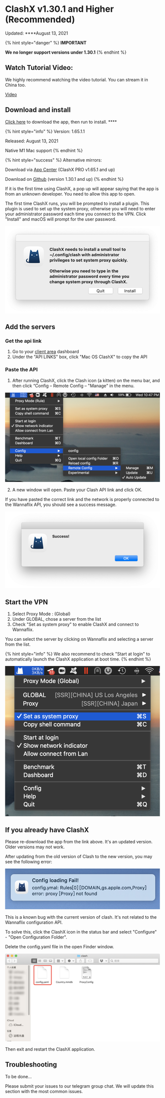# ClashX v1.30.1 and Higher \(Recommended\)

Updated: ****August 13, 2021

{% hint style="danger" %}
**IMPORTANT**

**We no longer support versions under 1.30.1**
{% endhint %}

## Watch Tutorial Video:

We highly recommend watching the video tutorial. You can stream it in China too.

[Video](https://watch.cloudflarestream.com/5ceac0d642744c812af04af1942cc332)

## Download and install

[Click here](https://wannaflix.com/dl.php?type=d&id=26) to download the app, then run to install. ****

{% hint style="info" %}
Version: 1.65.1.1

Released: August 13, 2021

Native M1 Mac support
{% endhint %}

{% hint style="success" %}
Alternative mirrors:

Download via [App Center](https://install.appcenter.ms/users/clashx/apps/clashx-pro/distribution_groups/public) \(ClashX PRO v1.65.1 and up\)

Download on [Github](https://github.com/yichengchen/clashX/releases/download/1.20.0/ClashX.dmg) \(version 1.30.1 and up\)
{% endhint %}

If it is the first time using ClashX, a pop up will appear saying that the app is from an unknown developer. You need to allow this app to open.

The first time ClashX runs, you will be prompted to install a plugin. This plugin is used to set up the system proxy, otherwise you will need to enter your administrator password each time you connect to the VPN. Click "Install" and macOS will prompt for the user password.

![](../../.gitbook/assets/27ea88123713c4a37330dadc0a60d44f%20%281%29.png)

## Add the servers

### Get the api link

1. Go to your [client area](https://wannaflix.com/clientarea.php) dashboard
2. Under the "API LINKS" box, click "Mac OS ClashX" to copy the API

### Paste the API

1. After running ClashX, click the Clash icon \(a kitten\) on the menu bar, and then click “Config – Remote Config – "Manage" in the menu.

![](../../.gitbook/assets/screenshot-2020-08-26-at-10.47.30-pm.png)

2. A new window will open. Paste your Clash API link and click OK.

If you have pasted the correct link and the network is properly connected to the Wannaflix API, you should see a success message.

![](../../.gitbook/assets/5d5c4570d5f092b49ab5137e92550bdc.png)

## Start the VPN

1. Select Proxy Mode : \(Global\)
2. Under GLOBAL, chose a server from the list
3. Check "Set as system proxy" to enable ClashX and connect to Wannaflix. 

You can select the server by clicking on Wannaflix and selecting a server from the list. 

{% hint style="info" %}
We also recommend to check "Start at login" to automatically launch the ClashX application at boot time.
{% endhint %}

![](../../.gitbook/assets/screenshot-2020-08-26-at-10.49.20-pm.png)

## If you already have ClashX

Please re-download the app from the link above. It's an updated version. Older versions may not work.

After updating from the old version of Clash to the new version, you may see the following error:

![](../../.gitbook/assets/378125d64dc2b271c9b1cafc42fdd634.png)

This is a known bug with the current version of clash. It's not related to the Wannaflix configuration API. 

To solve this, click the ClashX icon in the status bar and select "Configure" - "Open Configuration Folder".

Delete the config.yaml file in the open Finder window.

![](../../.gitbook/assets/f2156562aac93e23b2730837ecbbc05c.png)

Then exit and restart the ClashX application.

## Troubleshooting

To be done...

Please submit your issues to our telegram group chat. We will update this section with the most common issues.




